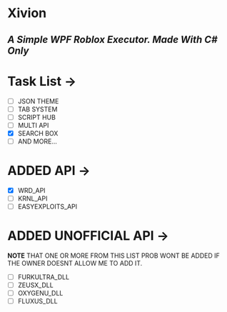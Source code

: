 # Xivion
## _A Simple WPF Roblox Executor. Made With C# Only_
# Task List ->
- [ ] JSON THEME 
- [ ] TAB SYSTEM
- [ ] SCRIPT HUB
- [ ] MULTI API
- [X] SEARCH BOX
- [ ] AND MORE...

# ADDED API ->
- [X] WRD_API
- [ ] KRNL_API
- [ ] EASYEXPLOITS_API

# ADDED UNOFFICIAL API ->
**NOTE** THAT ONE OR MORE FROM THIS LIST PROB WONT BE ADDED IF THE OWNER DOESNT ALLOW ME TO ADD IT.
- [ ] FURKULTRA_DLL
- [ ] ZEUSX_DLL
- [ ] OXYGENU_DLL
- [ ] FLUXUS_DLL
